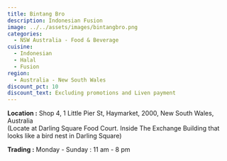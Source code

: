```yaml
---
title: Bintang Bro
description: Indonesian Fusion
image: ../../assets/images/bintangbro.png
categories:
  - NSW Australia - Food & Beverage
cuisine:
  - Indonesian
  - Halal
  - Fusion
region:
  - Australia - New South Wales
discount_pct: 10
discount_text: Excluding promotions and Liven payment
---
```

**Location :** Shop 4, 1 Little Pier St, Haymarket, 2000, New South Wales, Australia\
(Locate at Darling Square Food Court. Inside The Exchange Building that looks like a bird nest in Darling Square)

**Trading :** Monday - Sunday : 11 am - 8 pm
